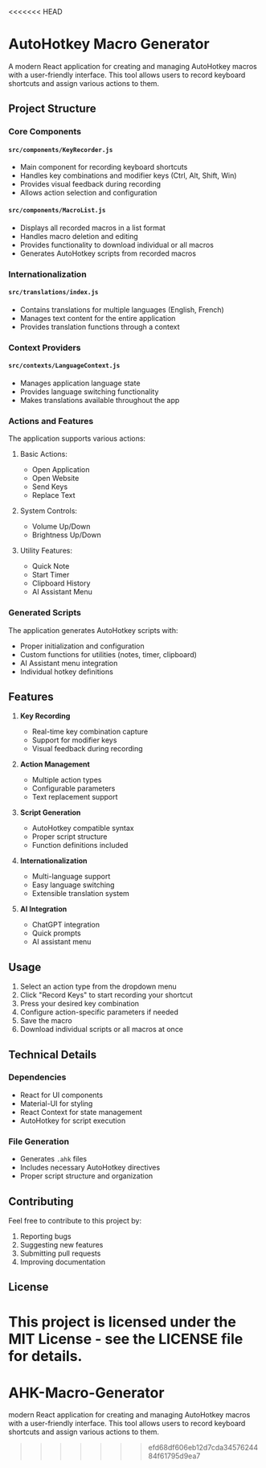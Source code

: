 <<<<<<< HEAD
# AutoHotkey Macro Generator

A modern React application for creating and managing AutoHotkey macros with a user-friendly interface. This tool allows users to record keyboard shortcuts and assign various actions to them.

## Project Structure

### Core Components

#### `src/components/KeyRecorder.js`
- Main component for recording keyboard shortcuts
- Handles key combinations and modifier keys (Ctrl, Alt, Shift, Win)
- Provides visual feedback during recording
- Allows action selection and configuration

#### `src/components/MacroList.js`
- Displays all recorded macros in a list format
- Handles macro deletion and editing
- Provides functionality to download individual or all macros
- Generates AutoHotkey scripts from recorded macros

### Internationalization

#### `src/translations/index.js`
- Contains translations for multiple languages (English, French)
- Manages text content for the entire application
- Provides translation functions through a context

### Context Providers

#### `src/contexts/LanguageContext.js`
- Manages application language state
- Provides language switching functionality
- Makes translations available throughout the app

### Actions and Features

The application supports various actions:

1. Basic Actions:
   - Open Application
   - Open Website
   - Send Keys
   - Replace Text

2. System Controls:
   - Volume Up/Down
   - Brightness Up/Down

3. Utility Features:
   - Quick Note
   - Start Timer
   - Clipboard History
   - AI Assistant Menu

### Generated Scripts

The application generates AutoHotkey scripts with:
- Proper initialization and configuration
- Custom functions for utilities (notes, timer, clipboard)
- AI Assistant menu integration
- Individual hotkey definitions

## Features

1. **Key Recording**
   - Real-time key combination capture
   - Support for modifier keys
   - Visual feedback during recording

2. **Action Management**
   - Multiple action types
   - Configurable parameters
   - Text replacement support

3. **Script Generation**
   - AutoHotkey compatible syntax
   - Proper script structure
   - Function definitions included

4. **Internationalization**
   - Multi-language support
   - Easy language switching
   - Extensible translation system

5. **AI Integration**
   - ChatGPT integration
   - Quick prompts
   - AI assistant menu

## Usage

1. Select an action type from the dropdown menu
2. Click "Record Keys" to start recording your shortcut
3. Press your desired key combination
4. Configure action-specific parameters if needed
5. Save the macro
6. Download individual scripts or all macros at once

## Technical Details

### Dependencies
- React for UI components
- Material-UI for styling
- React Context for state management
- AutoHotkey for script execution

### File Generation
- Generates `.ahk` files
- Includes necessary AutoHotkey directives
- Proper script structure and organization

## Contributing

Feel free to contribute to this project by:
1. Reporting bugs
2. Suggesting new features
3. Submitting pull requests
4. Improving documentation

## License

This project is licensed under the MIT License - see the LICENSE file for details.
=======
# AHK-Macro-Generator
 modern React application for creating and managing AutoHotkey macros with a user-friendly interface. This tool allows users to record keyboard shortcuts and assign various actions to them.
>>>>>>> efd68df606eb12d7cda3457624484f61795d9ea7
